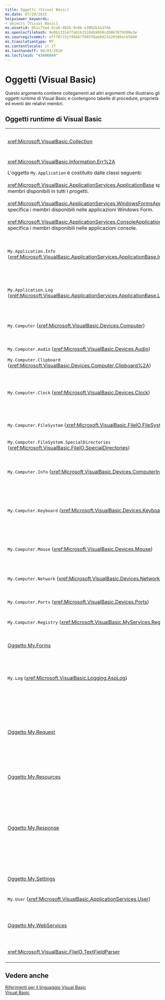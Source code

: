 ```yaml
---
title: Oggetti (Visual Basic)
ms.date: 07/20/2015
helpviewer_keywords:
- objects [Visual Basic]
ms.assetid: 651c73e4-dca8-402b-9c6b-e3902b3a3f4b
ms.openlocfilehash: 9e0b133147fa01b15104b9050cd9067079300e3e
ms.sourcegitcommit: efff8f331fd9467f093f8ab8d23a203d6ecb5b60
ms.translationtype: MT
ms.contentlocale: it-IT
ms.lasthandoff: 09/03/2018
ms.locfileid: "43486844"
---
```

# <a name="objects-visual-basic"></a>Oggetti (Visual Basic)
Questo argomento contiene collegamenti ad altri argomenti che illustrano gli oggetti runtime di Visual Basic e contengono tabelle di procedure, proprietà ed eventi dei relativi membri.  
  
## <a name="visual-basic-run-time-objects"></a>Oggetti runtime di Visual Basic  
  
|||  
|---|---|  
|<xref:Microsoft.VisualBasic.Collection>|Rappresenta un modo pratico di visualizzare un gruppo correlato di elementi come un singolo oggetto.|  
|<xref:Microsoft.VisualBasic.Information.Err%2A>|Contiene informazioni sugli errori di runtime.|  
|L'oggetto `My.Application` è costituito dalle classi seguenti:<br /><br /> <xref:Microsoft.VisualBasic.ApplicationServices.ApplicationBase> specifica i membri disponibili in tutti i progetti.<br /><br /> <xref:Microsoft.VisualBasic.ApplicationServices.WindowsFormsApplicationBase> specifica i membri disponibili nelle applicazioni Windows Form.<br /><br /> <xref:Microsoft.VisualBasic.ApplicationServices.ConsoleApplicationBase> specifica i membri disponibili nelle applicazioni console.|Specifica i dati associati solo all'applicazione o DLL corrente. Nessuna informazione a livello di sistema può essere modificata con `My.Application`.<br /><br /> Alcuni membri sono disponibili solo per le applicazioni console o Windows Form.|  
|`My.Application.Info` (<xref:Microsoft.VisualBasic.ApplicationServices.ApplicationBase.Info%2A>)|Specifica le proprietà necessarie per ottenere le informazioni relative a un'applicazione, ad esempio il numero di versione, la descrizione, gli assembly caricati e così via.|  
|`My.Application.Log` (<xref:Microsoft.VisualBasic.ApplicationServices.ApplicationBase.Log%2A>)|Fornisce una proprietà e i metodi per scrivere le informazioni relative a eventi ed eccezioni nei listener di log dell'applicazione.|  
|`My.Computer` (<xref:Microsoft.VisualBasic.Devices.Computer>)|Specifica le proprietà per la modifica dei componenti del computer, ad esempio audio, orologio, tastiera, file system e così via.|  
|`My.Computer.Audio` (<xref:Microsoft.VisualBasic.Devices.Audio>)|Specifica i metodi per la riproduzione di suoni.|  
|`My.Computer.Clipboard` (<xref:Microsoft.VisualBasic.Devices.Computer.Clipboard%2A>)|Specifica i metodi per la modifica degli Appunti.|  
|`My.Computer.Clock` (<xref:Microsoft.VisualBasic.Devices.Clock>)|Offre proprietà che consentono di accedere all'ora locale corrente e all'ora UTC (Universal Coordinated Time), equivalente all'ora di Greenwich, dal clock di sistema.|  
|`My.Computer.FileSystem` (<xref:Microsoft.VisualBasic.FileIO.FileSystem>)|Specifica proprietà e metodi per l'uso di unità, file e directory.|  
|`My.Computer.FileSystem.SpecialDirectories` (<xref:Microsoft.VisualBasic.FileIO.SpecialDirectories>)|Specifica le proprietà per l'accesso alle directory a cui si fa comunemente riferimento.|  
|`My.Computer.Info` (<xref:Microsoft.VisualBasic.Devices.ComputerInfo>)|Offre proprietà che consentono di ottenere informazioni su memoria del computer, assembly caricati, nome e sistema operativo.|  
|`My.Computer.Keyboard` (<xref:Microsoft.VisualBasic.Devices.Keyboard>)|Offre proprietà che consentono di accedere allo stato corrente della tastiera, per sapere ad esempio quali tasti vengono attualmente premuti, e un metodo per inviare le sequenze di tasti alla finestra attiva.|  
|`My.Computer.Mouse` (<xref:Microsoft.VisualBasic.Devices.Mouse>)|Offre proprietà che consentono di ottenere informazioni sul formato e sulla configurazione del mouse installato nel computer locale.|  
|`My.Computer.Network` (<xref:Microsoft.VisualBasic.Devices.Network>)|Specifica una proprietà, un evento e i metodi per l'interazione con la rete a cui è connesso il computer.|  
|`My.Computer.Ports` (<xref:Microsoft.VisualBasic.Devices.Ports>)|Specifica una proprietà e un metodo per l'accesso alle porte seriali del computer.|  
|`My.Computer.Registry` (<xref:Microsoft.VisualBasic.MyServices.RegistryProxy>)|Specifica proprietà e metodi per la modifica del Registro di sistema.|  
|[Oggetto My.Forms](../../../visual-basic/language-reference/objects/my-forms-object.md)|Offre proprietà per l'accesso a un'istanza di ogni Windows Form dichiarato nel progetto corrente.|  
|`My.Log` (<xref:Microsoft.VisualBasic.Logging.AspLog>)|Specifica una proprietà e i metodi per la scrittura di informazioni relative a eventi ed eccezioni nei listener di log dell'applicazione per le applicazioni Web.|  
|[Oggetto My.Request](../../../visual-basic/language-reference/objects/my-request-object.md)|Ottiene l'oggetto <xref:System.Web.HttpRequest> per la pagina richiesta. L'oggetto `My.Request` contiene informazioni sulla richiesta HTTP corrente.<br /><br /> L'oggetto `My.Request` è disponibile solo per le applicazioni [!INCLUDE[vstecasp](~/includes/vstecasp-md.md)].|  
|[Oggetto My.Resources](../../../visual-basic/language-reference/objects/my-resources-object.md)|Specifica proprietà e classi per l'accesso alle risorse di un'applicazione.|  
|[Oggetto My.Response](../../../visual-basic/language-reference/objects/my-response-object.md)|Ottiene l'oggetto <xref:System.Web.HttpResponse> associato a <xref:System.Web.UI.Page>. Questo oggetto consente di inviare dati di risposta HTTP a un client e contiene informazioni su tale risposta.<br /><br /> L'oggetto `My.Response` è disponibile solo per le applicazioni [!INCLUDE[vstecasp](~/includes/vstecasp-md.md)].|  
|[Oggetto My.Settings](../../../visual-basic/language-reference/objects/my-settings-object.md)|Specifica proprietà e metodi per l'accesso alle impostazioni di un'applicazione.|  
|`My.User` (<xref:Microsoft.VisualBasic.ApplicationServices.User>)|Offre l'accesso alle informazioni sull'utente corrente.|  
|[Oggetto My.WebServices](../../../visual-basic/language-reference/objects/my-webservices-object.md)|Specifica le proprietà per la creazione e l'accesso a una singola istanza di ogni servizio Web a cui fa riferimento il progetto corrente.|  
|<xref:Microsoft.VisualBasic.FileIO.TextFieldParser>|Fornisce i metodi e le proprietà per l'analisi dei file di testo strutturati.|  
  
## <a name="see-also"></a>Vedere anche  
 [Riferimenti per il linguaggio Visual Basic](../../../visual-basic/language-reference/index.md)  
 [Visual Basic](../../../visual-basic/index.md)
